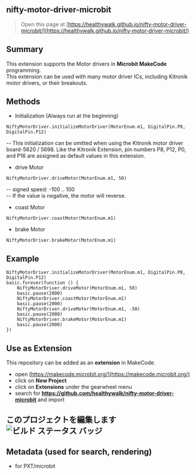 ## nifty-motor-driver-microbit

> Open this page at [https://healthywalk.github.io/nifty-motor-driver-microbit/](https://healthywalk.github.io/nifty-motor-driver-microbit/)

## Summary
This extension supports the Motor drivers in __Microbit MakeCode__ programming.  
This extension can be used with many motor driver ICs, including Kitronik motor drivers, or their breakouts.

## Methods
* Initialization    (Always run at the beginning)
```
NiftyMotorDriver.initializeMotorDriver(MotorEnum.m1, DigitalPin.P8, DigitalPin.P12)
```
-- This initialization can be omitted when using the Kitronik motor driver board-5620 / 5698. Like the Kitronik Extension, pin numbers P8, P12, P0, and P16 are assigned as default values in this extension.  

* drive Motor
```
NiftyMotorDriver.driveMotor(MotorEnum.m1, 50)
```
-- signed speed: -100 .. 100  
-- If the value is negative, the motor will reverse.

* coast Motor
```
NiftyMotorDriver.coastMotor(MotorEnum.m1)
```

* brake Motor
```
NiftyMotorDriver.brakeMotor(MotorEnum.m1)
```

## Example
```blocks
NiftyMotorDriver.initializeMotorDriver(MotorEnum.m1, DigitalPin.P8, DigitalPin.P12)
basic.forever(function () {
    NiftyMotorDriver.driveMotor(MotorEnum.m1, 50)
    basic.pause(2000)
    NiftyMotorDriver.coastMotor(MotorEnum.m1)
    basic.pause(2000)
    NiftyMotorDriver.driveMotor(MotorEnum.m1, -50)
    basic.pause(2000)
    NiftyMotorDriver.brakeMotor(MotorEnum.m1)
    basic.pause(2000)
})
```

## Use as Extension

This repository can be added as an **extension** in MakeCode.

* open [https://makecode.microbit.org/](https://makecode.microbit.org/)
* click on **New Project**
* click on **Extensions** under the gearwheel menu
* search for **https://github.com/healthywalk/nifty-motor-driver-microbit** and import

## このプロジェクトを編集します ![ビルド ステータス バッジ](https://github.com/healthywalk/nifty-motor-driver-microbit/workflows/MakeCode/badge.svg)

## Metadata (used for search, rendering)

* for PXT/microbit
<script src="https://makecode.com/gh-pages-embed.js"></script><script>makeCodeRender("{{ site.makecode.home_url }}", "{{ site.github.owner_name }}/{{ site.github.repository_name }}");</script>
